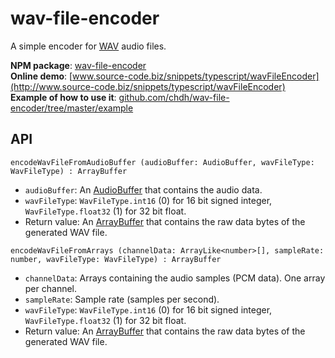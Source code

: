 # wav-file-encoder

A simple encoder for [WAV](https://en.wikipedia.org/wiki/WAV) audio files.

**NPM package**: [wav-file-encoder](https://www.npmjs.com/package/wav-file-encoder)<br>
**Online demo**: [www.source-code.biz/snippets/typescript/wavFileEncoder](http://www.source-code.biz/snippets/typescript/wavFileEncoder)<br>
**Example of how to use it**: [github.com/chdh/wav-file-encoder/tree/master/example](https://github.com/chdh/wav-file-encoder/tree/master/example)

## API

`encodeWavFileFromAudioBuffer (audioBuffer: AudioBuffer, wavFileType: WavFileType) : ArrayBuffer`
* `audioBuffer`: An [AudioBuffer](https://developer.mozilla.org/en-US/docs/Web/API/AudioBuffer) that contains the audio data.
* `wavFileType`: `WavFileType.int16` (0) for 16 bit signed integer, `WavFileType.float32` (1) for 32 bit float.
* Return value: An [ArrayBuffer](https://developer.mozilla.org/en-US/docs/Web/JavaScript/Reference/Global_Objects/ArrayBuffer) that
  contains the raw data bytes of the generated WAV file.

`encodeWavFileFromArrays (channelData: ArrayLike<number>[], sampleRate: number, wavFileType: WavFileType) : ArrayBuffer`
* `channelData`: Arrays containing the audio samples (PCM data). One array per channel.
* `sampleRate`: Sample rate (samples per second).
* `wavFileType`: `WavFileType.int16` (0) for 16 bit signed integer, `WavFileType.float32` (1) for 32 bit float.
* Return value: An [ArrayBuffer](https://developer.mozilla.org/en-US/docs/Web/JavaScript/Reference/Global_Objects/ArrayBuffer) that
  contains the raw data bytes of the generated WAV file.
